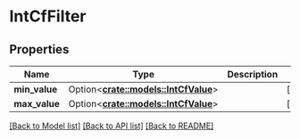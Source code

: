 # IntCfFilter

## Properties

Name | Type | Description | Notes
------------ | ------------- | ------------- | -------------
**min_value** | Option<[**crate::models::IntCfValue**](IntCFValue.md)> |  | [optional]
**max_value** | Option<[**crate::models::IntCfValue**](IntCFValue.md)> |  | [optional]

[[Back to Model list]](../README.md#documentation-for-models) [[Back to API list]](../README.md#documentation-for-api-endpoints) [[Back to README]](../README.md)


